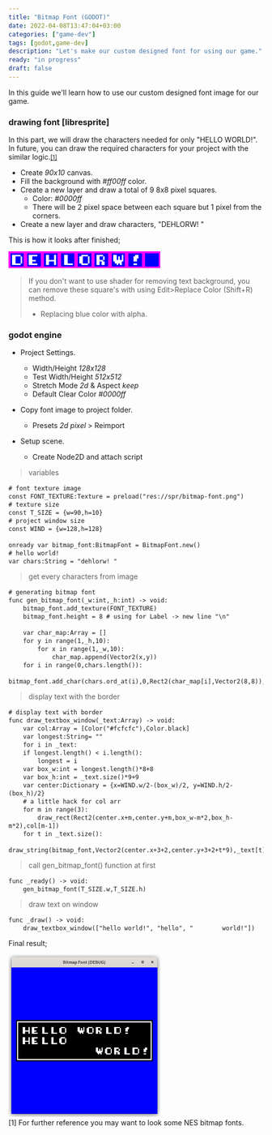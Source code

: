 ```yaml
---
title: "Bitmap Font (GODOT)"
date: 2022-04-08T13:47:04+03:00
categories: ["game-dev"]
tags: [godot,game-dev]
description: "Let's make our custom designed font for using our game."
ready: "in progress"
draft: false
---
```


In this guide we'll learn how to use our custom designed font image for our game.
### drawing font [libresprite]
In this part, we will draw the characters needed for only "HELLO WORLD!".
In future, you can draw the required characters for your project with the similar logic.<small>[[1]](#ref1)</small>
- Create <cite>90x10</cite> canvas.
- Fill the background with <cite>#ff00ff</cite> color.
- Create a new layer and draw a total of 9 8x8 pixel squares.
    - Color: <cite>#0000ff</cite>
    - There will be 2 pixel space between each square but 1 pixel from the corners.
- Create a new layer and draw characters, "DEHLORW! "

This is how it looks after finished;

<img alt="bitmapfont" src="/images/game-dev/bitmap-font.png" loading="lazy"/>
<br>

> If you don't want to use shader for removing text background, you can remove these square's with using Edit>Replace Color (Shift+R) method.
> - Replacing blue color with alpha.



### godot engine

- Project Settings.
    - Width/Height <cite>128x128</cite>
    - Test Width/Height <cite>512x512</cite>
    - Stretch Mode <cite>2d</cite> & Aspect <cite>keep</cite>
    - Default Clear Color <cite>#0000ff</cite>

- Copy font image to project folder.
    - Presets <cite>2d pixel</cite> > Reimport

- Setup scene.
    - Create Node2D and attach script

> variables
```text
# font texture image
const FONT_TEXTURE:Texture = preload("res://spr/bitmap-font.png")
# texture size
const T_SIZE = {w=90,h=10}
# project window size
const WIND = {w=128,h=128}

onready var bitmap_font:BitmapFont = BitmapFont.new()
# hello world!
var chars:String = "dehlorw! "
```

> get every characters from image
```text
# generating bitmap font
func gen_bitmap_font(_w:int,_h:int) -> void:
    bitmap_font.add_texture(FONT_TEXTURE)
    bitmap_font.height = 8 # using for Label -> new line "\n"

    var char_map:Array = []
    for y in range(1,_h,10):
        for x in range(1,_w,10):
            char_map.append(Vector2(x,y))
    for i in range(0,chars.length()):
        bitmap_font.add_char(chars.ord_at(i),0,Rect2(char_map[i],Vector2(8,8)),Vector2.ZERO,8)
```

> display text with the border
```text
# display text with border
func draw_textbox_window(_text:Array) -> void:
    var col:Array = [Color("#fcfcfc"),Color.black]
    var longest:String= ""
    for i in _text:
    if longest.length() < i.length():
        longest = i
    var box_w:int = longest.length()*8+8
    var box_h:int = _text.size()*9+9
    var center:Dictionary = {x=WIND.w/2-(box_w)/2, y=WIND.h/2-(box_h)/2}
    # a little hack for col arr
    for m in range(3):
        draw_rect(Rect2(center.x+m,center.y+m,box_w-m*2,box_h-m*2),col[m-1])
    for t in _text.size():
        draw_string(bitmap_font,Vector2(center.x+3+2,center.y+3+2+t*9),_text[t],col[0])
```

> call gen_bitmap_font() function at first
```text
func _ready() -> void:
    gen_bitmap_font(T_SIZE.w,T_SIZE.h)
```

> draw text on window
```text
func _draw() -> void:
    draw_textbox_window(["hello world!", "hello", "        world!"])
```

Final result;

<img alt="folder" src="/images/game-dev/final.png" width="300px" loading="lazy"/>

<br/>
<span id="ref1">[1]</span> For further reference you may want to look some NES bitmap fonts.
<br/>
<br/>

